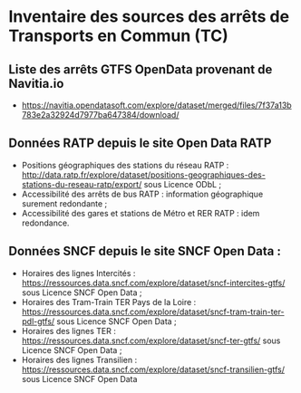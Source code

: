 # Inventaire des sources des arrêts de Transports en Commun (TC)

## Liste des arrêts GTFS OpenData provenant de Navitia.io

* https://navitia.opendatasoft.com/explore/dataset/merged/files/7f37a13b783e2a32924d7977ba647384/download/

## Données RATP depuis le site Open Data RATP
* Positions géographiques des stations du réseau RATP : http://data.ratp.fr/explore/dataset/positions-geographiques-des-stations-du-reseau-ratp/export/ sous Licence ODbL ;
* Accessibilité des arrêts de bus RATP : information géographique surement redondante ;
* Accessibilité des gares et stations de Métro et RER RATP : idem redondance.
 
## Données SNCF depuis le site SNCF Open Data :
* Horaires des lignes Intercités : https://ressources.data.sncf.com/explore/dataset/sncf-intercites-gtfs/ sous Licence
SNCF Open Data ;
* Horaires des Tram-Train TER Pays de la Loire : https://ressources.data.sncf.com/explore/dataset/sncf-tram-train-ter-pdl-gtfs/ sous Licence
SNCF Open Data ;
* Horaires des lignes TER : https://ressources.data.sncf.com/explore/dataset/sncf-ter-gtfs/ sous Licence SNCF Open Data ;
* Horaires des lignes Transilien : https://ressources.data.sncf.com/explore/dataset/sncf-transilien-gtfs/ sous Licence SNCF Open Data

